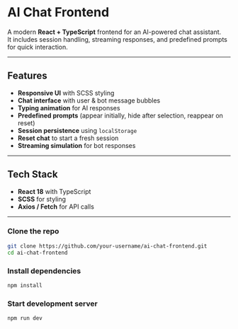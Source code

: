 # AI Chat Frontend

A modern **React + TypeScript** frontend for an AI-powered chat assistant.  
It includes session handling, streaming responses, and predefined prompts for quick interaction.  

---

## Features

- **Responsive UI** with SCSS styling  
- **Chat interface** with user & bot message bubbles  
- **Typing animation** for AI responses  
- **Predefined prompts** (appear initially, hide after selection, reappear on reset)  
- **Session persistence** using `localStorage`  
- **Reset chat** to start a fresh session  
- **Streaming simulation** for bot responses  

---

## Tech Stack

- **React 18** with TypeScript  
- **SCSS** for styling  
- **Axios / Fetch** for API calls  

---


### Clone the repo
```bash
git clone https://github.com/your-username/ai-chat-frontend.git
cd ai-chat-frontend
```
### Install dependencies
```bash
npm install
```
### Start development server
```bash
npm run dev
```